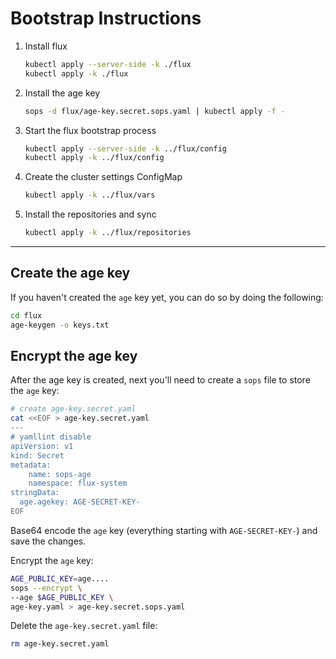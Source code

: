 # Bootstrap Instructions

1. Install flux

   ```bash
   kubectl apply --server-side -k ./flux
   kubectl apply -k ./flux
   ```

1. Install the age key

   ```bash
   sops -d flux/age-key.secret.sops.yaml | kubectl apply -f -
   ```

1. Start the flux bootstrap process

   ```bash
   kubectl apply --server-side -k ../flux/config
   kubectl apply -k ../flux/config
   ```

1. Create the cluster settings ConfigMap

   ```bash
   kubectl apply -k ../flux/vars
   ```

1. Install the repositories and sync

   ```bash
   kubectl apply -k ../flux/repositories
   ```

---

## Create the age key

If you haven't created the `age` key yet, you can do so by doing the following:

```bash
cd flux
age-keygen -o keys.txt
```

## Encrypt the age key

After the age key is created, next you'll need to create a `sops` file to store
the `age` key:

```bash
# create age-key.secret.yaml
cat <<EOF > age-key.secret.yaml
---
# yamllint disable
apiVersion: v1
kind: Secret
metadata:
    name: sops-age
    namespace: flux-system
stringData:
  age.agekey: AGE-SECRET-KEY-
EOF
```

Base64 encode the `age` key (everything starting with `AGE-SECRET-KEY-`) and
save the changes.

Encrypt the `age` key:

```bash
AGE_PUBLIC_KEY=age....
sops --encrypt \
--age $AGE_PUBLIC_KEY \
age-key.yaml > age-key.secret.sops.yaml
```

Delete the `age-key.secret.yaml` file:

```bash
rm age-key.secret.yaml
```
